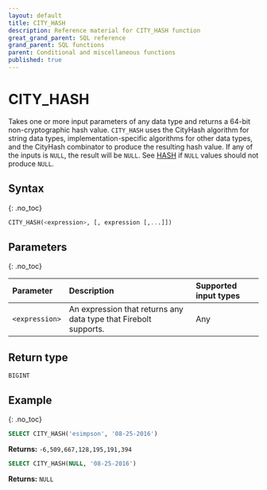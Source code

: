 ```yaml
---
layout: default
title: CITY_HASH
description: Reference material for CITY_HASH function
great_grand_parent: SQL reference
grand_parent: SQL functions
parent: Conditional and miscellaneous functions
published: true
---
```


# CITY_HASH

Takes one or more input parameters of any data type and returns a 64-bit non-cryptographic hash value. `CITY_HASH` uses the CityHash algorithm for string data types, implementation-specific algorithms for other data types, and the CityHash combinator to produce the resulting hash value. If any of the inputs is `NULL`, the result will be `NULL`. See [HASH](./hash.md) if `NULL` values should not produce `NULL`.

## Syntax
{: .no_toc}

```sql
CITY_HASH(<expression>, [, expression [,...]])
```
## Parameters 
{: .no_toc}

| Parameter | Description                          |Supported input types | 
| :--------- | :---------------------------------- | :----------|
| `<expression>`   | An expression that returns any data type that Firebolt supports. | Any | 

## Return type
`BIGINT`

## Example
{: .no_toc}

```sql
SELECT CITY_HASH('esimpson', '08-25-2016')
```

**Returns:** `-6,509,667,128,195,191,394`

```sql
SELECT CITY_HASH(NULL, '08-25-2016')
```

**Returns:** `NULL`
